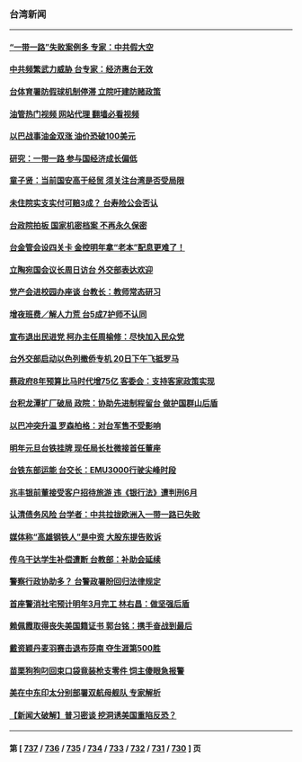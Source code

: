 ### 台湾新闻
---
#### [“一带一路”失败案例多 专家：中共假大空](../../pages/ncid1349361/n14098695.md?10201645) 
#### [中共频繁武力威胁 台专家：经济惠台无效](../../pages/ncid1349361/n14098679.md?10201645) 
#### [台体育署防假球机制停滞 立院吁建防赌政策](../../pages/ncid1349361/n14098815.md?10201645) 
#### [油管热门视频 网站代理 翻墙必看视频](http://138.2.39.72:81/youtube.html?epic-marker?10201645)
#### [以巴战事油金双涨 油价恐破100美元](../../pages/ncid1349361/n14098782.md?10201645) 
#### [研究：一带一路 参与国经济成长偏低](../../pages/ncid1349361/n14098789.md?10201645) 
#### [童子贤：当前国安高于经贸 须关注台湾是否受局限](../../pages/ncid1349361/n14098787.md?10201645) 
#### [未住院实支实付可赔3成？ 台寿险公会否认](../../pages/ncid1349361/n14098751.md?10201645) 
#### [台政院拍板 国家机密档案 不再永久保密](../../pages/ncid1349361/n14098749.md?10201645) 
#### [台金管会设四关卡 金控明年拿“老本”配息更难了！](../../pages/ncid1349361/n14098797.md?10201645) 
#### [立陶宛国会议长周日访台 外交部表达欢迎](../../pages/ncid1349361/n14098799.md?10201645) 
#### [党产会进校园办座谈 台教长：教师常态研习](../../pages/ncid1349361/n14098748.md?10201645) 
#### [增夜班费／解人力荒 台5成7护师不认同](../../pages/ncid1349361/n14098746.md?10201645) 
#### [宣布退出民进党 柯办主任周榆修：尽快加入民众党](../../pages/ncid1349361/n14098704.md?10201645) 
#### [台外交部启动以色列撤侨专机 20日下午飞抵罗马](../../pages/ncid1349361/n14098703.md?10201645) 
#### [蔡政府8年预算比马时代增75亿 客委会：支持客家政策实现](../../pages/ncid1349361/n14098699.md?10201645) 
#### [台积龙潭扩厂破局 政院：协助先进制程留台 做护国群山后盾](../../pages/ncid1349361/n14098698.md?10201645) 
#### [以巴冲突升温 罗森柏格：对台军售不受影响](../../pages/ncid1349361/n14098689.md?10201645) 
#### [明年元旦台铁挂牌 现任局长杜微接首任董座](../../pages/ncid1349361/n14098690.md?10201645) 
#### [台铁东部运能 台交长：EMU3000行驶尖峰时段](../../pages/ncid1349361/n14098680.md?10201645) 
#### [兆丰银前董接受客户招待旅游 违《银行法》遭判刑6月](../../pages/ncid1349361/n14098692.md?10201645) 
#### [认清债务风险 台学者：中共拉拢欧洲入一带一路已失败](../../pages/ncid1349361/n14098656.md?10201645) 
#### [媒体称“高雄钢铁人”是中资 大股东提告败诉](../../pages/ncid1349361/n14098665.md?10201645) 
#### [传乌干达学生补偿遭断 台教部：补助会延续](../../pages/ncid1349361/n14098641.md?10201645) 
#### [警察行政协助多？ 台警政署盼回归法律规定](../../pages/ncid1349361/n14098642.md?10201645) 
#### [首座警消社宅预计明年3月完工 林右昌：做坚强后盾](../../pages/ncid1349361/n14098644.md?10201645) 
#### [赖佩霞取得丧失美国籍证书 郭台铭：携手奋战到最后](../../pages/ncid1349361/n14098603.md?10201645) 
#### [戴资颖丹麦羽赛击退布莎南 夺生涯第500胜](../../pages/ncid1349361/n14098585.md?10201645) 
#### [苗栗狗狗叼回束口袋竟装枪支零件 饲主傻眼急报警](../../pages/ncid1349361/n14098553.md?10201645) 
#### [美在中东印太分别部署双航母舰队 专家解析](../../pages/ncid1349361/n14097658.md?10201645) 
#### [【新闻大破解】普习密谈 挖洞诱美国重陷反恐？](../../pages/ncid1349361/n14098115.md?10201645) 

---
#### 第 [ [737](./737.md?10201645) / [736](./736.md?10201645) / [735](./735.md?10201645) / [734](./734.md?10201645) / [733](./733.md?10201645) / [732](./732.md?10201645) / [731](./731.md?10201645) / [730](./730.md?10201645) ] 页
